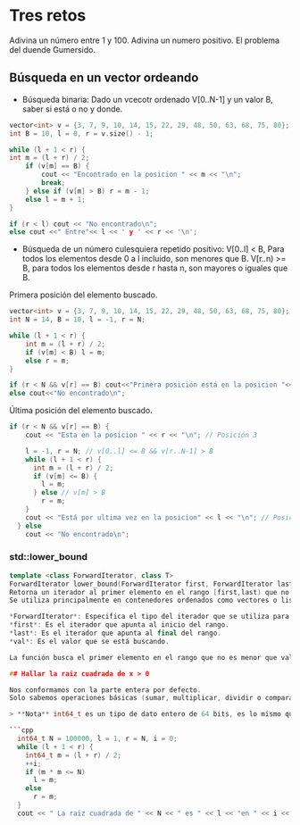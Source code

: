 # Tres retos

Adivina un número entre 1 y 100.
Adivina un numero positivo.
El problema del duende Gumersido.

## Búsqueda en un vector ordeando

- Búsqueda binaria:
  Dado un vcecotr ordenado V[0..N-1] y un valor B, saber si está o no y donde.

```cpp
vector<int> v = {3, 7, 9, 10, 14, 15, 22, 29, 48, 50, 63, 68, 75, 80};
int B = 10, l = 0, r = v.size() - 1;

while (l + 1 < r) {
int m = (l + r) / 2;
    if (v[m] == B) {
        cout << "Encontrado en la posicion " << m << "\n";
        break;
    } else if (v[m] > B) r = m - 1;
    else l = m + 1;
}

if (r < l) cout << "No encontrado\n";
else cout <<" Entre"<< l << ' y ' << r << '\n';
```

- Búsqueda de un número culesquiera repetido positivo:
  V[0..l] < B, Para todos los elementos desde 0 a l incluido, son menores que B.
  V[r..n) >= B, para todos los elementos desde r hasta n, son mayores o iguales que B.

Primera posición del elemento buscado.

```cpp
vector<int> v = {3, 7, 9, 10, 14, 15, 22, 29, 48, 50, 63, 68, 75, 80};
int N = 14, B = 10, l = -1, r = N;

while (l + 1 < r) {
    int m = (l + r) / 2;
    if (v[m] < B) l = m;
    else r = m;
}

if (r < N && v[r] == B) cout<<"Primera posición está en la posicion "<<r<<"\n";
else cout<<"No encontrado\n";
```

Última posición del elemento buscado.

```cpp
if (r < N && v[r] == B) {
    cout << "Esta en la posicion " << r << "\n"; // Posición 3

    l = -1, r = N; // v[0..l] <= B && v[r..N-1] > B
    while (l + 1 < r) {
      int m = (l + r) / 2;
      if (v[m] <= B) {
        l = m;
      } else // v[m] > B
        r = m;
    }
    cout << "Está por ultima vez en la posicion" << l << "\n"; // Posición 5
  } else
    cout << "No encontrado\n";
```

### std::lower_bound

````cpp
template <class ForwardIterator, class T>
ForwardIterator lower_bound(ForwardIterator first, ForwardIterator last, const T& val);
Retorna un iterador al primer elemento en el rango [first,last) que no es menor que el val.
Se utiliza principalmente en contenedores ordenados como vectores o listas.

*ForwardIterator*: Especifica el tipo del iterador que se utiliza para recorrer el rango.
*first*: Es el iterador que apunta al inicio del rango.
*last*: Es el iterador que apunta al final del rango.
*val*: Es el valor que se está buscando.

La función busca el primer elemento en el rango que no es menor que val utilizando la comparación <. Retorna un iterador apuntando a esa posición.

## Hallar la raiz cuadrada de x > 0

Nos conformamos con la parte entera por defecto.
Solo sabemos operaciones básicas (sumar, multiplicar, dividir o comparar) números enteros.

> **Nota** int64_t es un tipo de dato entero de 64 bits, es lo mismo que long long.

```cpp
  int64_t N = 100000, l = 1, r = N, i = 0;
  while (l + 1 < r) {
    int64_t m = (l + r) / 2;
    ++i;
    if (m * m <= N)
      l = m;
    else
      r = m;
  }
  cout << " La raiz cuadrada de " << N << " es " << l << "en " << i << " pasos" << "\n";
````
